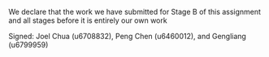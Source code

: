 We declare that the work we have submitted for Stage B of this assignment and all stages before it is entirely our own work



Signed: Joel Chua (u6708832), Peng Chen (u6460012), and Gengliang (u6799959)
